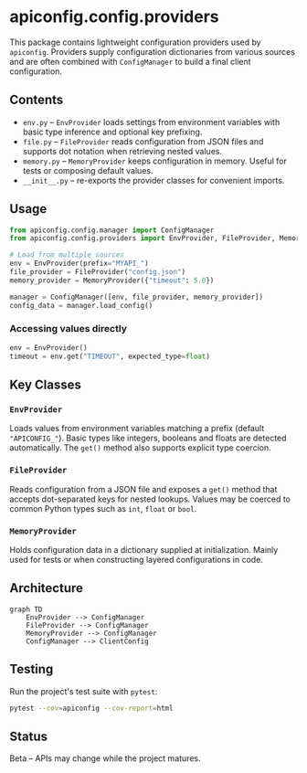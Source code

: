 # apiconfig.config.providers

This package contains lightweight configuration providers used by `apiconfig`.
Providers supply configuration dictionaries from various sources and are often
combined with `ConfigManager` to build a final client configuration.

## Contents

- `env.py` – `EnvProvider` loads settings from environment variables with basic
  type inference and optional key prefixing.
- `file.py` – `FileProvider` reads configuration from JSON files and supports
  dot notation when retrieving nested values.
- `memory.py` – `MemoryProvider` keeps configuration in memory. Useful for
  tests or composing default values.
- `__init__.py` – re-exports the provider classes for convenient imports.

## Usage

```python
from apiconfig.config.manager import ConfigManager
from apiconfig.config.providers import EnvProvider, FileProvider, MemoryProvider

# Load from multiple sources
env = EnvProvider(prefix="MYAPI_")
file_provider = FileProvider("config.json")
memory_provider = MemoryProvider({"timeout": 5.0})

manager = ConfigManager([env, file_provider, memory_provider])
config_data = manager.load_config()
```

### Accessing values directly

```python
env = EnvProvider()
timeout = env.get("TIMEOUT", expected_type=float)
```

## Key Classes

### `EnvProvider`
Loads values from environment variables matching a prefix (default
`"APICONFIG_"`). Basic types like integers, booleans and floats are detected
automatically. The `get()` method also supports explicit type coercion.

### `FileProvider`
Reads configuration from a JSON file and exposes a `get()` method that accepts
dot-separated keys for nested lookups. Values may be coerced to common Python
types such as `int`, `float` or `bool`.

### `MemoryProvider`
Holds configuration data in a dictionary supplied at initialization. Mainly used
for tests or when constructing layered configurations in code.

## Architecture

```mermaid
graph TD
    EnvProvider --> ConfigManager
    FileProvider --> ConfigManager
    MemoryProvider --> ConfigManager
    ConfigManager --> ClientConfig
```

## Testing

Run the project's test suite with `pytest`:

```bash
pytest --cov=apiconfig --cov-report=html
```

## Status

Beta – APIs may change while the project matures.
